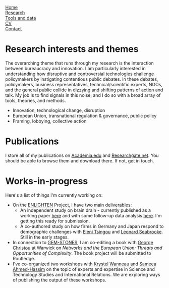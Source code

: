 [Home](http://jhasselbalch.org)  
[Research](http://jhasselbalch.org/research)  
[Tools and data](http://jhasselbalch.org/tools)  
[CV](http://jhasselbalch.org/cv)  
[Contact](http://jhasselbalch.org/contact)  

# Research interests and themes

The overarching theme that runs through my research is the interaction between bureaucracy and innovation. I am particularly interested in understanding how disruptive and controversial technologies challenge policymakers by instigating contentious public debates. In these debates, policymakers, business representatives, technical/scientific experts, NGOs, and the general public collide in dizzying and shifting patterns of action and talk. My job is to find signals in this noise, and I do so with a broad array of tools, theories, and methods.

- Innovation, technological change, disruption
- European Union, transnational regulation & governance, public policy
- Framing, lobbying, collective action

# Publications

I store all of my publications on [Academia.edu](https://cbs.academia.edu/JacobHasselbalch) and [Researchgate.net](https://www.researchgate.net/profile/Jacob_Hasselbalch). You should be able to browse them and download there. If not, get in touch.   

# Works-in-progress

Here's a list of things I'm currently working on:

- On the [ENLIGHTEN](http://enlightenproject.eu/) Project, I have two main deliverables:
  - An independent study on brain drain - currently published as a working paper [here](https://warwick.ac.uk/fac/soc/pais/research/researchcentres/csgr/papers/285-17.pdf) and with some follow-up data analysis [here](https://github.com/basselhak/braindrain). I'm getting this ready for submission.
  - A co-authored study on how firms in Germany and Japan respond to demographic challenges with [Eleni Tsingou](https://www.cbs.dk/en/research/departments-and-centres/department-of-business-and-politics/staff/etdbp) and [Leonard Seabrooke](https://www.cbs.dk/en/research/departments-and-centres/department-of-business-and-politics/staff/lsdbp). Still in the early stages.
- In connection to [GEM-STONES](https://gem-stones.eu/), I am co-editing a book with [George Christou](https://www2.warwick.ac.uk/fac/soc/pais/people/christou/) at Warwick on *Networks and the European Union: Threats and Opportunities of Complexity*. The book project will be submitted to Routledge.
- I've co-organized two workshops with [Krystel Wanneau](http://philoscsoc.ulb.be/en/users/kwanneau) and [Sameea Ahmed-Hassim](https://gem-stones.eu/people/sameea-ahmed-hassim) on the topic of experts and expertise in Science and Technology Studies and International Relations. We are exploring ways of publishing the output of these workshops.

